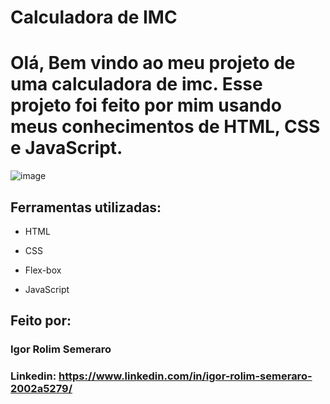 # Calculadora de IMC

# Olá, Bem vindo ao meu projeto de uma calculadora de imc. Esse projeto foi feito por mim usando meus conhecimentos de HTML, CSS e JavaScript.

![image]()

## Ferramentas utilizadas:

* HTML

* CSS

* Flex-box

* JavaScript

## Feito por:

### Igor Rolim Semeraro

### Linkedin: https://www.linkedin.com/in/igor-rolim-semeraro-2002a5279/